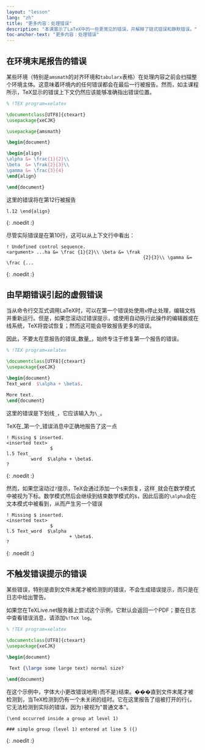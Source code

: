 ```yaml
---
layout: "lesson"
lang: "zh"
title: "更多内容：处理错误"
description: "本课展示了LaTeX中的一些更常见的错误，并解释了链式错误和静默错误。"
toc-anchor-text: "更多内容：处理错误"
---
```


## 在环境末尾报告的错误

某些环境（特别是`amsmath`的对齐环境和`tabularx`表格）在处理内容之前会扫描整个环境主体。这意味着环境内的任何错误都会在最后一行被报告。然而，如主课程所示，TeX显示的错误上下文仍然应该能够准确指出错误位置。

```latex
% !TEX program=xelatex

\documentclass[UTF8]{ctexart}
\usepackage{xeCJK}

\usepackage{amsmath}

\begin{document}

\begin{align}
\alpha &= \frac{1}{2}\\
\beta  &= \frak{2}{3}\\
\gamma &= \frac{3}{4} 
\end{align}

\end{document}
```

这里的错误将在第12行被报告

```
l.12 \end{align}
```
{: .noedit :}

尽管实际错误是在第10行，这可以从上下文行中看出：

```
! Undefined control sequence.
<argument> ...ha &= \frac {1}{2}\\ \beta &= \frak 
                                                  {2}{3}\\ \gamma &= \frac {...
```
{: .noedit :}


## 由早期错误引起的虚假错误

当从命令行交互式调用LaTeX时，可以在第一个错误处使用`x`停止处理，编辑文档并重新运行。但是，如果您滚动过错误提示，或使用自动执行此操作的编辑器或在线系统，TeX将尝试恢复；然而这可能会导致报告更多的错误。

因此，不要太在意报告的错误_数量_，始终专注于修复第一个报告的错误。

```latex
% !TEX program=xelatex

\documentclass[UTF8]{ctexart}
\usepackage{xeCJK}

\begin{document}
Text_word  $\alpha + \beta$.

More text.
\end{document}
```

这里的错误是下划线`_`，它应该输入为`\_`。

TeX在_第一个_错误消息中正确地报告了这一点

```
! Missing $ inserted.
<inserted text> 
                $
l.5 Text_
         word  $\alpha + \beta$.
?
```
{: .noedit :}

然而，如果您滚动过`?`提示，TeX会通过添加一个`$`来恢复，这样`_`就会在数学模式中被视为下标。数学模式然后会继续到结束数学模式的`$`，因此后面的`\alpha`会在文本模式中被看到，从而产生另一个错误

```
! Missing $ inserted.
<inserted text> 
                $
l.5 Text_word  $\alpha
                       + \beta$.
? 
```
{: .noedit :}


## 不触发错误提示的错误

某些错误，特别是直到文件末尾才被检测到的错误，不会生成错误提示，而只是在日志中给出警告。

如果您在TeXLive.net服务器上尝试这个示例，它默认会返回一个PDF；要在日志中查看错误消息，请添加`%!TeX log`。

```latex
% !TEX program=xelatex

\documentclass[UTF8]{ctexart}
\usepackage{xeCJK}

\begin{document}

 Text {\large some large text) normal size?

\end{document}
```

在这个示例中，字体大小更改错误地用`)`而不是`}`结束。���直到文件末尾才被检测到，当TeX检测到仍有一个未关闭的组时。它在这里报告了组被打开的行`{`。它无法检测到实际的错误，因为`)`被视为"普通文本"。

```
(\end occurred inside a group at level 1)

### simple group (level 1) entered at line 5 ({)
```
{: .noedit :}


<script>
  window.addEventListener('load', function(){
      if(editors['pre0'] != null) editors['pre0'].moveCursorTo(8, 15, false);
      if(editors['pre3'] != null) editors['pre3'].moveCursorTo(3, 5, false);
      if(editors['pre6'] != null) editors['pre6'].moveCursorTo(4, 30, false);
  }, false);
</script>
